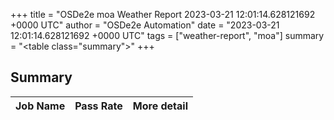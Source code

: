 +++
title = "OSDe2e moa Weather Report 2023-03-21 12:01:14.628121692 +0000 UTC"
author = "OSDe2e Automation"
date = "2023-03-21 12:01:14.628121692 +0000 UTC"
tags = ["weather-report", "moa"]
summary = "<table class=\"summary\"></table>"
+++
## Summary

| Job Name | Pass Rate | More detail |
|----------|-----------|-------------|




